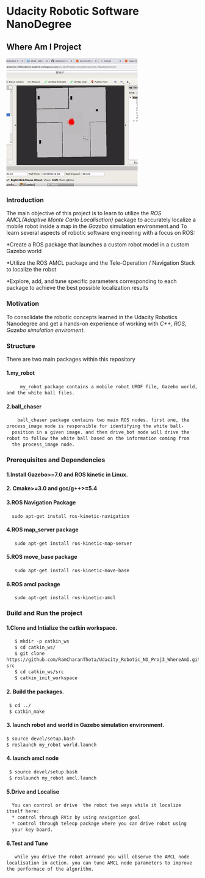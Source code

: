# Udacity Robotic Software NanoDegree
## Where Am I Project

![](where_am_i.GIF)

### Introduction
The main objective of this project is to learn to utilize the _ROS AMCL(Adaptive Monte Carlo Localisation)_ package to accurately localize a mobile robot inside a map in the _Gazebo_ simulation environment.and To learn several aspects of robotic software engineering with a focus on ROS:

*Create a ROS package that launches a custom robot model in a custom Gazebo world

*Utilize the ROS AMCL package and the Tele-Operation / Navigation Stack to localize the robot

*Explore, add, and tune specific parameters corresponding to each package to achieve the best possible localization results

### Motivation
To consolidate the robotic concepts learned in the Udacity Robotics Nanodegree and get a hands-on experience of working with _C++, ROS, Gazebo simulation enviroment_.

### Structure

There are two main packages within this repository

#### 1.my_robot
         my_robot package contains a mobile robot URDF file, Gazebo world, and the white ball files. 
#### 2.ball_chaser
        ball_chaser package contains two main ROS nodes. first one, the process_image node is responsible for identifying the white ball-
      position in a given image. and then drive_bot node will drive the robot to follow the white ball based on the information coming from 
      the process_image node. 
      
### Prerequisites and Dependencies

#### 1.Install Gazebo>=7.0 and ROS kinetic in Linux.

#### 2. Cmake>=3.0 and gcc/g++>=5.4

#### 3.ROS Navigation Package
      sudo apt-get install ros-kinetic-navigation
       
#### 4.ROS map_server package  
       sudo apt-get install ros-kinetic-map-server 
#### 5.ROS move_base package
       sudo apt-get install ros-kinetic-move-base
#### 6.ROS amcl package
       sudo apt-get install ros-kinetic-amcl
                

### Build and Run the project

#### 1.Clone and Intialize the catkin workspace.
    
    
       $ mkdir -p catkin_ws
       $ cd catkin_ws/
       $ git clone https://github.com/RamCharanThota/Udacity_Robotic_ND_Proj3_WhereAmI.git src
       $ cd catkin_ws/src
       $ catkin_init_workspace 
    
#### 2. Build the packages.
     
     
     $ cd ../
     $ catkin_make
     
     
#### 3. launch robot and world in Gazebo simulation environment.
    
    
    $ source devel/setup.bash
    $ roslaunch my_robot world.launch 
    
#### 4. launch amcl node
     
     
     $ source devel/setup.bash
     $ roslaunch my_robot amcl.launch
     
     
#### 5.Drive and Localise 
      You can control or drive  the robot two ways while it localize itself here:
      * control through RViz by using navigation goal
      * control through teleop package where you can drive robot using
      your key board. 
#### 6.Test and Tune     
       while you drive the robot arround you will observe the AMCL node localisation in action. you can tune AMCL node parameters to improve the performace of the algorithm.   

